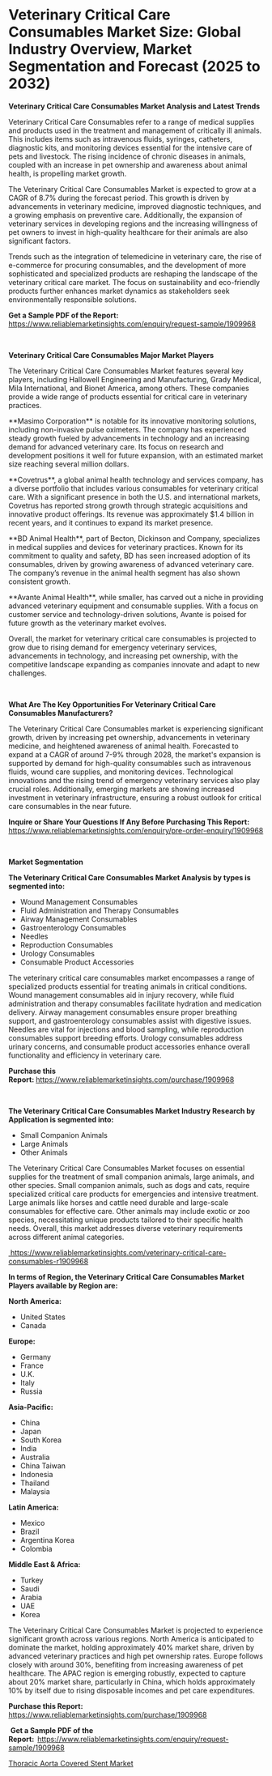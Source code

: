 <p><h1>Veterinary Critical Care Consumables Market Size: Global Industry Overview, Market Segmentation and Forecast (2025 to 2032)</h1></p><p><strong>Veterinary Critical Care Consumables Market Analysis and Latest Trends</strong></p>
<p><p>Veterinary Critical Care Consumables refer to a range of medical supplies and products used in the treatment and management of critically ill animals. This includes items such as intravenous fluids, syringes, catheters, diagnostic kits, and monitoring devices essential for the intensive care of pets and livestock. The rising incidence of chronic diseases in animals, coupled with an increase in pet ownership and awareness about animal health, is propelling market growth.</p><p>The Veterinary Critical Care Consumables Market is expected to grow at a CAGR of 8.7% during the forecast period. This growth is driven by advancements in veterinary medicine, improved diagnostic techniques, and a growing emphasis on preventive care. Additionally, the expansion of veterinary services in developing regions and the increasing willingness of pet owners to invest in high-quality healthcare for their animals are also significant factors. </p><p>Trends such as the integration of telemedicine in veterinary care, the rise of e-commerce for procuring consumables, and the development of more sophisticated and specialized products are reshaping the landscape of the veterinary critical care market. The focus on sustainability and eco-friendly products further enhances market dynamics as stakeholders seek environmentally responsible solutions.</p></p>
<p><strong>Get a Sample PDF of the Report:&nbsp;</strong> <a href="https://www.reliablemarketinsights.com/enquiry/request-sample/1909968?utm_campaign=3186&utm_medium=2&utm_source=Github&utm_content=ia&utm_term=05032025&utm_id=veterinary-critical-care-consumables">https://www.reliablemarketinsights.com/enquiry/request-sample/1909968</a></p>
<p>&nbsp;</p>
<p><strong>Veterinary Critical Care Consumables Major Market Players</strong></p>
<p><p>The Veterinary Critical Care Consumables Market features several key players, including Hallowell Engineering and Manufacturing, Grady Medical, Mila International, and Bionet America, among others. These companies provide a wide range of products essential for critical care in veterinary practices.</p><p>**Masimo Corporation** is notable for its innovative monitoring solutions, including non-invasive pulse oximeters. The company has experienced steady growth fueled by advancements in technology and an increasing demand for advanced veterinary care. Its focus on research and development positions it well for future expansion, with an estimated market size reaching several million dollars.</p><p>**Covetrus**, a global animal health technology and services company, has a diverse portfolio that includes various consumables for veterinary critical care. With a significant presence in both the U.S. and international markets, Covetrus has reported strong growth through strategic acquisitions and innovative product offerings. Its revenue was approximately $1.4 billion in recent years, and it continues to expand its market presence.</p><p>**BD Animal Health**, part of Becton, Dickinson and Company, specializes in medical supplies and devices for veterinary practices. Known for its commitment to quality and safety, BD has seen increased adoption of its consumables, driven by growing awareness of advanced veterinary care. The company’s revenue in the animal health segment has also shown consistent growth.</p><p>**Avante Animal Health**, while smaller, has carved out a niche in providing advanced veterinary equipment and consumable supplies. With a focus on customer service and technology-driven solutions, Avante is poised for future growth as the veterinary market evolves.</p><p>Overall, the market for veterinary critical care consumables is projected to grow due to rising demand for emergency veterinary services, advancements in technology, and increasing pet ownership, with the competitive landscape expanding as companies innovate and adapt to new challenges.</p></p>
<p>&nbsp;</p>
<p><strong>What Are The Key Opportunities For Veterinary Critical Care Consumables Manufacturers?</strong></p>
<p><p>The Veterinary Critical Care Consumables market is experiencing significant growth, driven by increasing pet ownership, advancements in veterinary medicine, and heightened awareness of animal health. Forecasted to expand at a CAGR of around 7-9% through 2028, the market's expansion is supported by demand for high-quality consumables such as intravenous fluids, wound care supplies, and monitoring devices. Technological innovations and the rising trend of emergency veterinary services also play crucial roles. Additionally, emerging markets are showing increased investment in veterinary infrastructure, ensuring a robust outlook for critical care consumables in the near future.</p></p>
<p><strong>Inquire or Share Your Questions If Any Before Purchasing This Report:</strong> <a href="https://www.reliablemarketinsights.com/enquiry/pre-order-enquiry/1909968?utm_campaign=3186&utm_medium=2&utm_source=Github&utm_content=ia&utm_term=05032025&utm_id=veterinary-critical-care-consumables">https://www.reliablemarketinsights.com/enquiry/pre-order-enquiry/1909968</a></p>
<p>&nbsp;</p>
<p><strong>Market Segmentation</strong></p>
<p><strong>The Veterinary Critical Care Consumables Market Analysis by types is segmented into:</strong></p>
<p><ul><li>Wound Management Consumables</li><li>Fluid Administration and Therapy Consumables</li><li>Airway Management Consumables</li><li>Gastroenterology Consumables</li><li>Needles</li><li>Reproduction Consumables</li><li>Urology Consumables</li><li>Consumable Product Accessories</li></ul></p>
<p><p>The veterinary critical care consumables market encompasses a range of specialized products essential for treating animals in critical conditions. Wound management consumables aid in injury recovery, while fluid administration and therapy consumables facilitate hydration and medication delivery. Airway management consumables ensure proper breathing support, and gastroenterology consumables assist with digestive issues. Needles are vital for injections and blood sampling, while reproduction consumables support breeding efforts. Urology consumables address urinary concerns, and consumable product accessories enhance overall functionality and efficiency in veterinary care.</p></p>
<p><strong>Purchase this Report:&nbsp;</strong><a href="https://www.reliablemarketinsights.com/purchase/1909968?utm_campaign=3186&utm_medium=2&utm_source=Github&utm_content=ia&utm_term=05032025&utm_id=veterinary-critical-care-consumables">https://www.reliablemarketinsights.com/purchase/1909968</a></p>
<p>&nbsp;</p>
<p><strong>The Veterinary Critical Care Consumables Market Industry Research by Application is segmented into:</strong></p>
<p><ul><li>Small Companion Animals</li><li>Large Animals</li><li>Other Animals</li></ul></p>
<p><p>The Veterinary Critical Care Consumables Market focuses on essential supplies for the treatment of small companion animals, large animals, and other species. Small companion animals, such as dogs and cats, require specialized critical care products for emergencies and intensive treatment. Large animals like horses and cattle need durable and large-scale consumables for effective care. Other animals may include exotic or zoo species, necessitating unique products tailored to their specific health needs. Overall, this market addresses diverse veterinary requirements across different animal categories.</p></p>
<p><a href="https://www.reliablemarketinsights.com/veterinary-critical-care-consumables-r1909968?utm_campaign=3186&utm_medium=2&utm_source=Github&utm_content=ia&utm_term=05032025&utm_id=veterinary-critical-care-consumables">&nbsp;https://www.reliablemarketinsights.com/veterinary-critical-care-consumables-r1909968</a></p>
<p><strong>In terms of Region, the Veterinary Critical Care Consumables Market Players available by Region are:</strong></p>
<p>
    <p> <strong> North America: </strong>
        <ul>
            <li>United States</li>
            <li>Canada</li>
        </ul>
        </p> 
    <p> <strong> Europe: </strong>
        <ul>
            <li>Germany</li>
            <li>France</li>
            <li>U.K.</li>
            <li>Italy</li>
            <li>Russia</li>
        </ul>
        </p> 
    <p> <strong> Asia-Pacific: </strong>
        <ul>
            <li>China</li>
            <li>Japan</li>
            <li>South Korea</li>
            <li>India</li>
            <li>Australia</li>
            <li>China Taiwan</li>
            <li>Indonesia</li>
            <li>Thailand</li>
            <li>Malaysia</li>
        </ul>
        </p> 
    <p> <strong> Latin America: </strong>
        <ul>
            <li>Mexico</li>
            <li>Brazil</li>
            <li>Argentina Korea</li>
            <li>Colombia</li>
        </ul>
        </p> 
    <p> <strong> Middle East & Africa: </strong>
        <ul>
            <li>Turkey</li>
            <li>Saudi</li>
            <li>Arabia</li>
            <li>UAE</li>
            <li>Korea</li>
        </ul>
    </p>
    </p>
<p><p>The Veterinary Critical Care Consumables Market is projected to experience significant growth across various regions. North America is anticipated to dominate the market, holding approximately 40% market share, driven by advanced veterinary practices and high pet ownership rates. Europe follows closely with around 30%, benefiting from increasing awareness of pet healthcare. The APAC region is emerging robustly, expected to capture about 20% market share, particularly in China, which holds approximately 10% by itself due to rising disposable incomes and pet care expenditures.</p></p>
<p><strong>Purchase this Report: </strong><a href="https://www.reliablemarketinsights.com/purchase/1909968?utm_campaign=3186&utm_medium=2&utm_source=Github&utm_content=ia&utm_term=05032025&utm_id=veterinary-critical-care-consumables">https://www.reliablemarketinsights.com/purchase/1909968</a></p>
<p>&nbsp;<strong>Get a Sample PDF of the Report:&nbsp;&nbsp;</strong><a href="https://www.reliablemarketinsights.com/enquiry/request-sample/1909968?utm_campaign=3186&utm_medium=2&utm_source=Github&utm_content=ia&utm_term=05032025&utm_id=veterinary-critical-care-consumables">https://www.reliablemarketinsights.com/enquiry/request-sample/1909968</a></p>
<p><strong></strong></p>
<p><p><a href="https://github.com/leyesamilej/Market-Research-Report-List-1/blob/main/thoracic-aorta-covered-stent-market.md?utm_campaign=3186&utm_medium=2&utm_source=Github&utm_content=ia&utm_term=05032025&utm_id=veterinary-critical-care-consumables">Thoracic Aorta Covered Stent Market</a></p></p>